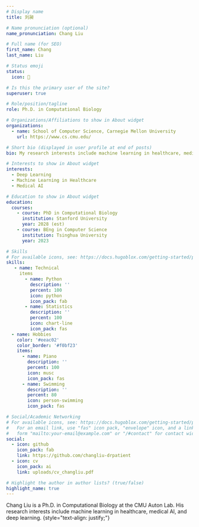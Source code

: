 ```yaml
---
# Display name
title: 刘昶

# Name pronunciation (optional)
name_pronunciation: Chang Liu

# Full name (for SEO)
first_name: Chang
last_name: Liu

# Status emoji
status:
  icon: 🤖

# Is this the primary user of the site?
superuser: true

# Role/position/tagline
role: Ph.D. in Computational Biology

# Organizations/Affiliations to show in About widget
organizations:
  - name: School of Computer Science, Carnegie Mellon University
    url: https://www.cs.cmu.edu/

# Short bio (displayed in user profile at end of posts)
bio: My research interests include machine learning in healthcare, medical AI, and deep learning.

# Interests to show in About widget
interests:
  - Deep Learning
  - Machine Learning in Healthcare
  - Medical AI

# Education to show in About widget
education:
  courses:
    - course: PhD in Computational Biology
      institution: Stanford University
      year: 2028 (est)
    - course: BEng in Computer Science
      institution: Tsinghua University
      year: 2023

# Skills
# For available icons, see: https://docs.hugoblox.com/getting-started/page-builder/#icons
skills:
   - name: Technical
     items
       - name: Python
         description: ''
         percent: 100
         icon: python
         icon_pack: fab
       - name: Statistics
         description: ''
         percent: 100
         icon: chart-line
         icon_pack: fas
  - name: Hobbies
    color: '#eeac02'
    color_border: '#f0bf23'
    items:
      - name: Piano
        description: ''
        percent: 100
        icon: musc
        icon_pack: fas
      - name: Swimming
        description: ''
        percent: 80
        icon: person-swimming
        icon_pack: fas

# Social/Academic Networking
# For available icons, see: https://docs.hugoblox.com/getting-started/page-builder/#icons
#   For an email link, use "fas" icon pack, "envelope" icon, and a link in the
#   form "mailto:your-email@example.com" or "/#contact" for contact widget.
social:
  - icon: github
    icon_pack: fab
    link: https://github.com/changliu-drpatient
  - icon: cv
    icon_pack: ai
    link: uploads/cv_changliu.pdf

# Highlight the author in author lists? (true/false)
highlight_name: true
---
```

Chang Liu is a Ph.D. in Computational Biology at the CMU Auton Lab. His research interests include machine learning in healthcare, medical AI, and deep learning.
{style="text-align: justify;"}

